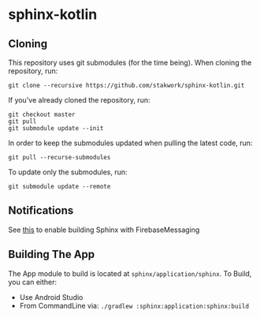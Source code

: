 # sphinx-kotlin

## Cloning
This repository uses git submodules (for the time being). When cloning the repository, run:
```
git clone --recursive https://github.com/stakwork/sphinx-kotlin.git
```

If you've already cloned the repository, run:
```
git checkout master
git pull
git submodule update --init
```

In order to keep the submodules updated when pulling the latest code, run:
```
git pull --recurse-submodules
```

To update only the submodules, run:
```
git submodule update --remote
```

## Notifications
See [this](./docs/NOTIFICATIONS.md) to enable building Sphinx with FirebaseMessaging

## Building The App
The App module to build is located at `sphinx/application/sphinx`. To Build, you can either:
 - Use Android Studio
 - From CommandLine via: `./gradlew :sphinx:application:sphinx:build`
